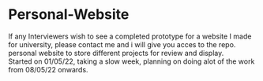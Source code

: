 # Personal-Website
If any Interviewers wish to see a completed prototype for a website I made for university, please contact me and i will give you acces to the repo. <br/>
personal website to store different projects for review and display. <br/>
Started on 01/05/22, taking a slow week, planning on doing alot of the work from 08/05/22 onwards.
